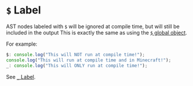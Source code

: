 # `$` Label

AST nodes labeled with `$` will be ignored at compile time, but will still be included in the output This is exactly the same as using the [`$` global object](dollar_object.md).

For example:

```ts
$: console.log("This will NOT run at compile time!");
console.log("This will run at compile time and in Minecraft!");
_: console.log("This will ONLY run at compile time!");
```

See [`_` Label](underscore_label.md).
